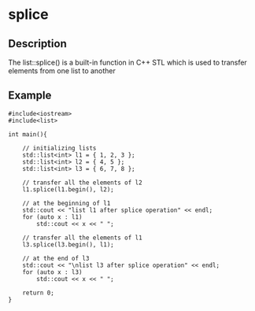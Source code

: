 # splice

## Description

The list::splice() is a built-in function in C++ STL which is used to transfer elements from one list to another

## Example

```
#include<iostream>
#include<list>

int main(){

    // initializing lists
    std::list<int> l1 = { 1, 2, 3 };
    std::list<int> l2 = { 4, 5 };
    std::list<int> l3 = { 6, 7, 8 };

    // transfer all the elements of l2
    l1.splice(l1.begin(), l2);

    // at the beginning of l1
    std::cout << "list l1 after splice operation" << endl;
    for (auto x : l1)
        std::cout << x << " ";

    // transfer all the elements of l1
    l3.splice(l3.begin(), l1);

    // at the end of l3
    std::cout << "\nlist l3 after splice operation" << endl;
    for (auto x : l3)
        std::cout << x << " ";

    return 0;
}
```
